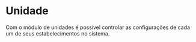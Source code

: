 # Unidade

Com o módulo de unidades é possível controlar as configurações de cada um de seus estabelecimentos no sistema.

